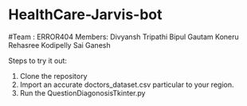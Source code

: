 # HealthCare-Jarvis-bot


#Team : ERROR404
Members: Divyansh Tripathi
Bipul Gautam
Koneru Rehasree
Kodipelly Sai Ganesh

Steps to try it out:
1. Clone the repository
2. Import an accurate doctors_dataset.csv particular to your region.
3. Run the QuestionDiagonosisTkinter.py
